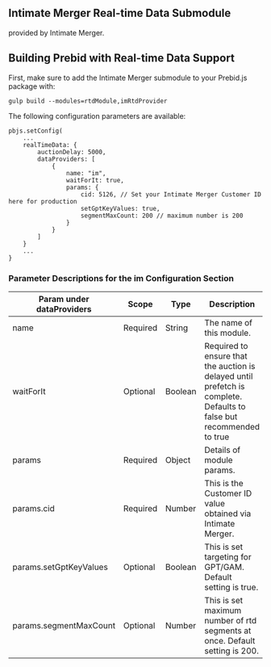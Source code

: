 ## Intimate Merger Real-time Data Submodule

provided by Intimate Merger.

## Building Prebid with Real-time Data Support

First, make sure to add the Intimate Merger submodule to your Prebid.js package with:

`gulp build --modules=rtdModule,imRtdProvider`

The following configuration parameters are available:

```
pbjs.setConfig(
    ...
    realTimeData: {
        auctionDelay: 5000,
        dataProviders: [
            {
                name: "im",
                waitForIt: true,
                params: {
                    cid: 5126, // Set your Intimate Merger Customer ID here for production
                    setGptKeyValues: true,
                    segmentMaxCount: 200 // maximum number is 200
                }
            }
        ]
    }
    ...
}
```

### Parameter Descriptions for the im Configuration Section

| Param under dataProviders | Scope | Type | Description | Example |
| --- | --- | --- | --- | --- |
| name | Required | String | The name of this module. | `"im"` |
| waitForIt | Optional | Boolean | Required to ensure that the auction is delayed until prefetch is complete. Defaults to false but recommended to true | `true` |
| params | Required | Object | Details of module params. | |
| params.cid | Required | Number | This is the Customer ID value obtained via Intimate Merger. | `5126` |
| params.setGptKeyValues | Optional | Boolean | This is set targeting for GPT/GAM. Default setting is true. | `true` |
| params.segmentMaxCount | Optional | Number | This is set maximum number of rtd segments at once. Default setting is 200. | `200` |
